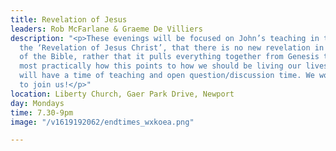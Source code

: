 ```yaml
---
title: Revelation of Jesus
leaders: Rob McFarlane & Graeme De Villiers
description: "<p>These evenings will be focused on John’s teaching in the Bible on
  the ‘Revelation of Jesus Christ’, that there is no new revelation in the final book
  of the Bible, rather that it pulls everything together from Genesis to Jude, and
  most practically how this points to how we should be living our lives today. </p><p>We
  will have a time of teaching and open question/discussion time. We would love you
  to join us!</p>"
location: Liberty Church, Gaer Park Drive, Newport
day: Mondays
time: 7.30-9pm
image: "/v1619192062/endtimes_wxkoea.png"

---
```

